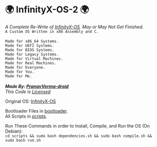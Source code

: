 # 🌍 InfinityX-OS-2 🌍
<i>A Complete Re-Write of [InfinityX-OS](https://github.com/PranavVerma-droid/InfinityX-OS). May or May Not Get Finished.</i><br>
```A Custom OS Written in x86 Assembly and C.```<br><br>
```Made for x86_64 Systems.```<br>
```Made for UEFI Systems.```<br>
```Made for BIOS Systems.```<br>
```Made for Legacy Systems.```<br>
```Made for Virtual Machines.```<br>
```Made for Real Machines.```<br>
```Made for Everyone.```<br>
```Made for You.```<br>
```Made for Me.```<br><br>
<i><b>Made By: [PranavVerma-droid](https://portfolio.craftingrealm.tk)</b></i><br>
<i>This Code is [Licensed](LICENSE)</i>


Original OS: [InfinityX-OS](https://github.com/PranavVerma-droid/InfinityX-OS)

Bootloader Files in [bootloader](bootloader). <br>
All Scripts in [scripts](scripts).

Run These Commands in order to Install, Compile, and Run the OS (On Debian): <br>
```cd scripts && sudo bash dependencies.sh && sudo bash compile.sh && sudo bash run.sh```
